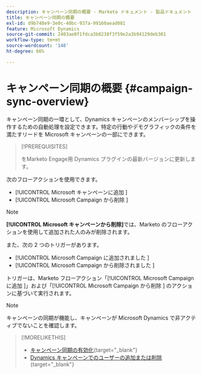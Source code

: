 ```yaml
---
description: キャンペーン同期の概要 - Marketo ドキュメント - 製品ドキュメント
title: キャンペーン同期の概要
exl-id: d9b748e9-3e0c-40bc-937a-99160aead081
feature: Microsoft Dynamics
source-git-commit: 2403ae0f1fdca3b8238f3f59e2a3b94129deb301
workflow-type: tm+mt
source-wordcount: '148'
ht-degree: 66%

---
```


# キャンペーン同期の概要 {#campaign-sync-overview}

キャンペーン同期の一環として、Dynamics キャンペーンのメンバーシップを操作するための自動処理を設定できます。特定の行動やデモグラフィックの条件を満たすリードを Microsoft キャンペーンの一部にできます。

>[!PREREQUISITES]
>
>をMarketo Engage用 Dynamics プラグインの最新バージョンに更新します。

次のフローアクションを使用できます。

* [!UICONTROL Microsoft キャンペーンに追加 ]
* [!UICONTROL Microsoft Campaign から削除 ]

>[!NOTE]
>
>**[!UICONTROL Microsoft キャンペーンから削除]**&#x200B;では、Marketo のフローアクションを使用して追加された人のみが削除されます。

また、次の 2 つのトリガーがあります。

* [!UICONTROL Microsoft Campaign に追加されました ]
* [!UICONTROL Microsoft Campaign から削除されました ]

トリガーは、Marketo フローアクション「[!UICONTROL Microsoft Campaign に追加 ]」および「[!UICONTROL Microsoft Campaign から削除 ] のアクションに基づいて実行されます。

>[!NOTE]
>
>キャンペーンの同期が機能し、キャンペーンが Microsoft Dynamics で非アクティブでないことを確認します。

>[!MORELIKETHIS]
>
>* [キャンペーン同期の有効化](/help/marketo/product-docs/crm-sync/microsoft-dynamics-sync/microsoft-dynamics-sync-details/enable-campaign-sync.md){target="_blank"}
>* [Dynamics キャンペーンでのユーザーの追加または削除](/help/marketo/product-docs/core-marketo-concepts/smart-campaigns/microsoft-dynamics-flow-actions/add-or-remove-people-from-your-dynamics-campaign.md){target="_blank"}
